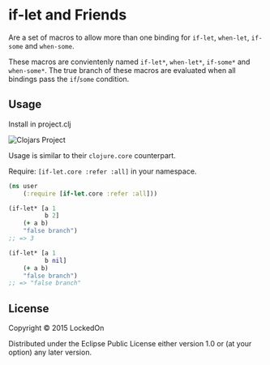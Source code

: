 # if-let and Friends

Are a set of macros to allow more than one binding for `if-let`, `when-let`, `if-some` and `when-some`.

These macros are convientenly named `if-let*`, `when-let*`, `if-some*` and `when-some*`. The true branch of these macros are evaluated when all bindings pass the `if`/`some` condition.

## Usage

Install in project.clj

![Clojars Project](http://clojars.org/lockedon/if-let/latest-version.svg)

Usage is similar to their `clojure.core` counterpart.

Require: `[if-let.core :refer :all]` in your namespace.

```clojure
(ns user
    (:require [if-let.core :refer :all]))

(if-let* [a 1
          b 2]
    (+ a b)
    "false branch")
;; => 3

(if-let* [a 1
          b nil]
    (+ a b)
    "false branch")
;; => "false branch"
```

## License

Copyright © 2015 LockedOn

Distributed under the Eclipse Public License either version 1.0 or (at
your option) any later version.
